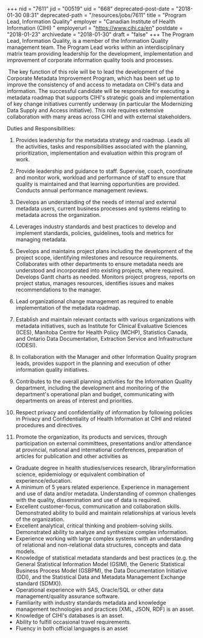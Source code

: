 +++
nid = "7611"
jid = "00519"
uid = "668"
deprecated-post-date = "2018-01-30 08:31"
deprecated-path = "/resources/jobs/7611"
title = "Program Lead, Information Quality"
employer = "Canadian Institute of Health Information (CIHI) "
employerurl = "https://www.cihi.ca/en"
postdate = "2018-01-23"
archivedate = "2018-01-30"
draft = "false"
+++
The Program Lead, Information Quality, is a member of the Information
Quality management team. The Program Lead works within an
interdisciplinary matrix team providing leadership for the development,
implementation and improvement of corporate information quality tools
and processes.

 The key function of this role will be to lead the development of the
Corporate Metadata Improvement Program, which has been set up to improve
the consistency of and access to metadata on CIHI's data and
information. The successful candidate will be responsible for executing
a metadata roadmap that supports CIHI's strategic goals and
implementation of key change initiatives currently underway (in
particular the Modernizing Data Supply and Access initiative). This role
requires extensive collaboration with many areas across CIHI and with
external stakeholders.

Duties and Responsibilities:

1.  Provides leadership for the metadata strategy and roadmap. Leads all
    the activities, tasks and responsibilities associated with the
    planning, prioritization, implementation and evaluation within this
    program of work.

2.  Provide leadership and guidance to staff. Supervise, coach,
    coordinate and monitor work, workload and performance of staff to
    ensure that quality is maintained and that learning opportunities
    are provided. Conducts annual performance management reviews.

3.  Develops an understanding of the needs of internal and external
    metadata users, current business processes and systems relating to
    metadata across the organization.

4.  Leverages industry standards and best practices to develop and
    implement standards, policies, guidelines, tools and metrics for
    managing metadata.

5.  Develops and maintains project plans including the development of
    the project scope, identifying milestones and resource requirements.
    Collaborates with other departments to ensure metadata needs are
    understood and incorporated into existing projects, where required.
    Develops Gantt charts as needed. Monitors project progress, reports
    on project status, manages resources, identifies issues and makes
    recommendations to the manager.

6.  Lead organizational change management as required to enable
    implementation of the metadata roadmap.

7.  Establish and maintain relevant contacts with various organizations
    with metadata initiatives, such as Institute for Clinical Evaluative
    Sciences (ICES), Manitoba Centre for Health Policy (MCHP),
    Statistics Canada, and Ontario Data Documentation, Extraction
    Service and Infrastructure (ODESI).

8.  In collaboration with the Manager and other Information Quality
    program leads, provides support in the planning and execution of
    other information quality initiatives.

9.  Contributes to the overall planning activities for the Information
    Quality department, including the development and monitoring of the
    department's operational plan and budget, communicating with
    departments on areas of interest and priorities.

10. Respect privacy and confidentiality of information by following
    policies in Privacy and Confidentiality of Health Information at
    CIHI and related procedures and directives.

11. Promote the organization, its products and services, through
    participation on external committees, presentations and/or
    attendance at provincial, national and international conferences,
    preparation of articles for publication and other activities as
  
-   Graduate degree in health studies/services research,
    library/information science, epidemiology or equivalent combination
    of experience/education.
-   A minimum of 5 years related experience. Experience in management
    and use of data and/or metadata. Understanding of common challenges
    with the quality, dissemination and use of data is required.
-   Excellent customer-focus, communication and collaboration skills.
    Demonstrated ability to build and maintain relationships at various
    levels of the organization.
-   Excellent analytical, critical thinking and problem-solving skills.
    Demonstrated ability to analyze and synthesize complex information.
-   Experience working with large complex systems with an understanding
    of relational and non-relational data structures, concepts and data
    models.
-   Knowledge of statistical metadata standards and best practices (e.g.
    the General Statistical Information Model (GSIM), the Generic
    Statistical Business Process Model (GSBPM), the Data Documentation
    Initiative (DDI), and the Statistical Data and Metadata Management
    Exchange standard (SDMX)).
-   Operational experience with SAS, Oracle/SQL or other data
    management/quality assurance software.
-   Familiarity with industry standards metadata and knowledge
    management technologies and practices (XML, JSON, RDF) is an asset.
-   Knowledge of CIHI's databases is an asset.
-   Ability to fulfill occasional travel requirements.
-   Fluency in both official languages is an asset
